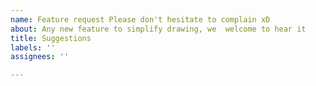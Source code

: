 ```yaml
---
name: Feature request Please don't hesitate to complain xD
about: Any new feature to simplify drawing, we  welcome to hear it
title: Suggestions
labels: ''
assignees: ''

---
```



